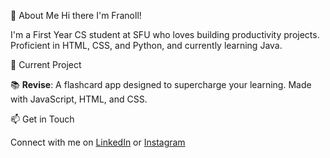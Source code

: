 👋 About Me
Hi there I'm Franoll!

I'm a First Year CS student at SFU who loves building productivity projects. Proficient in HTML, CSS, and Python, and currently learning Java.

🚀 Current Project

📚 **Revise**: A flashcard app designed to supercharge your learning. Made with JavaScript, HTML, and CSS.

📫 Get in Touch

Connect with me on [LinkedIn](https://www.linkedin.com/in/franollf) or [Instagram](https://www.instagram.com/franollf/)

